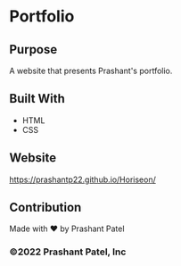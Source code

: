 # Portfolio

## Purpose
A website that presents Prashant's portfolio. 

## Built With
* HTML
* CSS

## Website
https://prashantp22.github.io/Horiseon/

## Contribution
Made with ❤️ by Prashant Patel

### ©️2022 Prashant Patel, Inc
